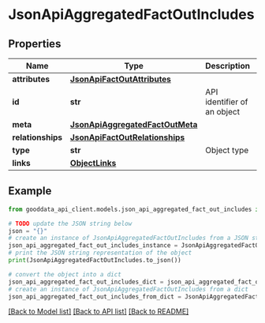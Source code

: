 # JsonApiAggregatedFactOutIncludes


## Properties

Name | Type | Description | Notes
------------ | ------------- | ------------- | -------------
**attributes** | [**JsonApiFactOutAttributes**](JsonApiFactOutAttributes.md) |  | 
**id** | **str** | API identifier of an object | 
**meta** | [**JsonApiAggregatedFactOutMeta**](JsonApiAggregatedFactOutMeta.md) |  | [optional] 
**relationships** | [**JsonApiFactOutRelationships**](JsonApiFactOutRelationships.md) |  | [optional] 
**type** | **str** | Object type | 
**links** | [**ObjectLinks**](ObjectLinks.md) |  | [optional] 

## Example

```python
from gooddata_api_client.models.json_api_aggregated_fact_out_includes import JsonApiAggregatedFactOutIncludes

# TODO update the JSON string below
json = "{}"
# create an instance of JsonApiAggregatedFactOutIncludes from a JSON string
json_api_aggregated_fact_out_includes_instance = JsonApiAggregatedFactOutIncludes.from_json(json)
# print the JSON string representation of the object
print(JsonApiAggregatedFactOutIncludes.to_json())

# convert the object into a dict
json_api_aggregated_fact_out_includes_dict = json_api_aggregated_fact_out_includes_instance.to_dict()
# create an instance of JsonApiAggregatedFactOutIncludes from a dict
json_api_aggregated_fact_out_includes_from_dict = JsonApiAggregatedFactOutIncludes.from_dict(json_api_aggregated_fact_out_includes_dict)
```
[[Back to Model list]](../README.md#documentation-for-models) [[Back to API list]](../README.md#documentation-for-api-endpoints) [[Back to README]](../README.md)


